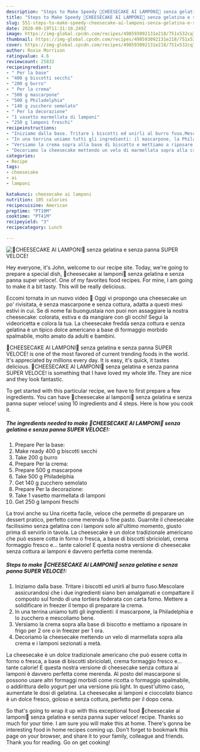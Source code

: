 ```yaml
---
description: "Steps to Make Speedy 🍰CHEESECAKE AI LAMPONI🍰 senza gelatina e senza panna SUPER VELOCE!"
title: "Steps to Make Speedy 🍰CHEESECAKE AI LAMPONI🍰 senza gelatina e senza panna SUPER VELOCE!"
slug: 551-steps-to-make-speedy-cheesecake-ai-lamponi-senza-gelatina-e-senza-panna-super-veloce
date: 2020-09-19T11:31:10.249Z
image: https://img-global.cpcdn.com/recipes/498593092131e218/751x532cq70/🍰cheesecake-ai-lamponi🍰-senza-gelatina-e-senza-panna-super-veloce-recipe-main-photo.jpg
thumbnail: https://img-global.cpcdn.com/recipes/498593092131e218/751x532cq70/🍰cheesecake-ai-lamponi🍰-senza-gelatina-e-senza-panna-super-veloce-recipe-main-photo.jpg
cover: https://img-global.cpcdn.com/recipes/498593092131e218/751x532cq70/🍰cheesecake-ai-lamponi🍰-senza-gelatina-e-senza-panna-super-veloce-recipe-main-photo.jpg
author: Roxie Morrison
ratingvalue: 4.6
reviewcount: 25832
recipeingredient:
- " Per la base"
- "400 g biscotti secchi"
- "200 g burro"
- " Per la crema"
- "500 g mascarpone"
- "500 g Philadelphia"
- "140 g zucchero semolato"
- " Per la decorazione"
- "1 vasetto marmellata di lamponi"
- "250 g lamponi freschi"
recipeinstructions:
- "Iniziamo dalla base. Tritare i biscotti ed unirli al burro fuso.Mescolare assicurandosi che i due ingredienti siano ben amalgamati e compattare il composto sul fondo di una tortiera foderata con carta forno. Mettere a solidificare in freezer il tempo di preparare la crema."
- "In una terrina uniamo tutti gli ingredienti: il mascarpone, la Philadelphia e lo zucchero e mescoliamo bene."
- "Versiamo la crema sopra alla base di biscotto e mettiamo a riposare in frigo per 2 ore o in freezer per 1 ora."
- "Decoriamo la cheesecake mettendo un velo di marmellata sopra alla crema e i lamponi sezionati a metà."
categories:
- Recipe
tags:
- cheesecake
- ai
- lamponi

katakunci: cheesecake ai lamponi 
nutrition: 105 calories
recipecuisine: American
preptime: "PT10M"
cooktime: "PT41M"
recipeyield: "3"
recipecategory: Lunch

---
```



![🍰CHEESECAKE AI LAMPONI🍰 senza gelatina e senza panna SUPER VELOCE!](https://img-global.cpcdn.com/recipes/498593092131e218/751x532cq70/🍰cheesecake-ai-lamponi🍰-senza-gelatina-e-senza-panna-super-veloce-recipe-main-photo.jpg)

Hey everyone, it's John, welcome to our recipe site. Today, we're going to prepare a special dish, 🍰cheesecake ai lamponi🍰 senza gelatina e senza panna super veloce!. One of my favorites food recipes. For mine, I am going to make it a bit tasty. This will be really delicious.

Eccomi tornata in un nuovo video 🤗 Oggi vi propongo una cheesecake un po&#39; rivisitata, è senza mascarpone e senza cottura, adatta a questi mesi estivi in cui. Se di nome fai buongustaia non puoi non assaggiare la nostra cheesecake: colorata, estiva e da mangiare con gli occhi! Segui la videoricetta e colora la tua. La cheesecake fredda senza cottura e senza gelatina è un tipico dolce americano a base di formaggio morbido spalmabile, molto amato da adulti e bambini.

🍰CHEESECAKE AI LAMPONI🍰 senza gelatina e senza panna SUPER VELOCE! is one of the most favored of current trending foods in the world. It's appreciated by millions every day. It is easy, it's quick, it tastes delicious. 🍰CHEESECAKE AI LAMPONI🍰 senza gelatina e senza panna SUPER VELOCE! is something that I have loved my whole life. They are nice and they look fantastic.


To get started with this particular recipe, we have to first prepare a few ingredients. You can have 🍰cheesecake ai lamponi🍰 senza gelatina e senza panna super veloce! using 10 ingredients and 4 steps. Here is how you cook it.

<!--inarticleads1-->

##### The ingredients needed to make 🍰CHEESECAKE AI LAMPONI🍰 senza gelatina e senza panna SUPER VELOCE!:

1. Prepare  Per la base:
1. Make ready 400 g biscotti secchi
1. Take 200 g burro
1. Prepare  Per la crema:
1. Prepare 500 g mascarpone
1. Take 500 g Philadelphia
1. Get 140 g zucchero semolato
1. Prepare  Per la decorazione:
1. Take 1 vasetto marmellata di lamponi
1. Get 250 g lamponi freschi


La trovi anche su Una ricetta facile, veloce che permette di preparare un dessert pratico, perfetto come merenda o fine pasto. Guarnite il cheesecake facilissimo senza gelatina con i lamponi solo all&#39;ultimo momento, giusto prima di servirlo in tavola. La cheesecake è un dolce tradizionale americano che può essere cotta in forno o fresca, a base di biscotti sbriciolati, crema formaggio fresco e… tante calorie! E questa nostra versione di cheesecake senza cottura ai lamponi è davvero perfetta come merenda. 

<!--inarticleads2-->

##### Steps to make 🍰CHEESECAKE AI LAMPONI🍰 senza gelatina e senza panna SUPER VELOCE!:

1. Iniziamo dalla base. Tritare i biscotti ed unirli al burro fuso.Mescolare assicurandosi che i due ingredienti siano ben amalgamati e compattare il composto sul fondo di una tortiera foderata con carta forno. Mettere a solidificare in freezer il tempo di preparare la crema.
1. In una terrina uniamo tutti gli ingredienti: il mascarpone, la Philadelphia e lo zucchero e mescoliamo bene.
1. Versiamo la crema sopra alla base di biscotto e mettiamo a riposare in frigo per 2 ore o in freezer per 1 ora.
1. Decoriamo la cheesecake mettendo un velo di marmellata sopra alla crema e i lamponi sezionati a metà.


La cheesecake è un dolce tradizionale americano che può essere cotta in forno o fresca, a base di biscotti sbriciolati, crema formaggio fresco e… tante calorie! E questa nostra versione di cheesecake senza cottura ai lamponi è davvero perfetta come merenda. Al posto del mascarpone si possono usare altri formaggi morbidi come ricotta o formaggio spalmabile, o addirittura dello yogurt per una versione più light. In quest&#39;ultimo caso, aumentate le dosi di gelatina. La cheesecake ai lamponi e cioccolato bianco è un dolce fresco, goloso e senza cottura, perfetto per il dopo cena. 

So that's going to wrap it up with this exceptional food 🍰cheesecake ai lamponi🍰 senza gelatina e senza panna super veloce! recipe. Thanks so much for your time. I am sure you will make this at home. There's gonna be interesting food in home recipes coming up. Don't forget to bookmark this page on your browser, and share it to your family, colleague and friends. Thank you for reading. Go on get cooking!
